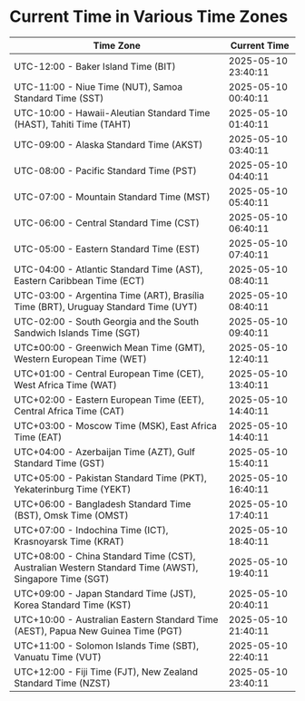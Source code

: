 # Current Time in Various Time Zones

| Time Zone | Current Time |
|-----------|--------------|
| UTC-12:00 - Baker Island Time (BIT) | 2025-05-10 23:40:11 |
| UTC-11:00 - Niue Time (NUT), Samoa Standard Time (SST) | 2025-05-10 00:40:11 |
| UTC-10:00 - Hawaii-Aleutian Standard Time (HAST), Tahiti Time (TAHT) | 2025-05-10 01:40:11 |
| UTC-09:00 - Alaska Standard Time (AKST) | 2025-05-10 03:40:11 |
| UTC-08:00 - Pacific Standard Time (PST) | 2025-05-10 04:40:11 |
| UTC-07:00 - Mountain Standard Time (MST) | 2025-05-10 05:40:11 |
| UTC-06:00 - Central Standard Time (CST) | 2025-05-10 06:40:11 |
| UTC-05:00 - Eastern Standard Time (EST) | 2025-05-10 07:40:11 |
| UTC-04:00 - Atlantic Standard Time (AST), Eastern Caribbean Time (ECT) | 2025-05-10 08:40:11 |
| UTC-03:00 - Argentina Time (ART), Brasília Time (BRT), Uruguay Standard Time (UYT) | 2025-05-10 08:40:11 |
| UTC-02:00 - South Georgia and the South Sandwich Islands Time (SGT) | 2025-05-10 09:40:11 |
| UTC±00:00 - Greenwich Mean Time (GMT), Western European Time (WET) | 2025-05-10 12:40:11 |
| UTC+01:00 - Central European Time (CET), West Africa Time (WAT) | 2025-05-10 13:40:11 |
| UTC+02:00 - Eastern European Time (EET), Central Africa Time (CAT) | 2025-05-10 14:40:11 |
| UTC+03:00 - Moscow Time (MSK), East Africa Time (EAT) | 2025-05-10 14:40:11 |
| UTC+04:00 - Azerbaijan Time (AZT), Gulf Standard Time (GST) | 2025-05-10 15:40:11 |
| UTC+05:00 - Pakistan Standard Time (PKT), Yekaterinburg Time (YEKT) | 2025-05-10 16:40:11 |
| UTC+06:00 - Bangladesh Standard Time (BST), Omsk Time (OMST) | 2025-05-10 17:40:11 |
| UTC+07:00 - Indochina Time (ICT), Krasnoyarsk Time (KRAT) | 2025-05-10 18:40:11 |
| UTC+08:00 - China Standard Time (CST), Australian Western Standard Time (AWST), Singapore Time (SGT) | 2025-05-10 19:40:11 |
| UTC+09:00 - Japan Standard Time (JST), Korea Standard Time (KST) | 2025-05-10 20:40:11 |
| UTC+10:00 - Australian Eastern Standard Time (AEST), Papua New Guinea Time (PGT) | 2025-05-10 21:40:11 |
| UTC+11:00 - Solomon Islands Time (SBT), Vanuatu Time (VUT) | 2025-05-10 22:40:11 |
| UTC+12:00 - Fiji Time (FJT), New Zealand Standard Time (NZST) | 2025-05-10 23:40:11 |
